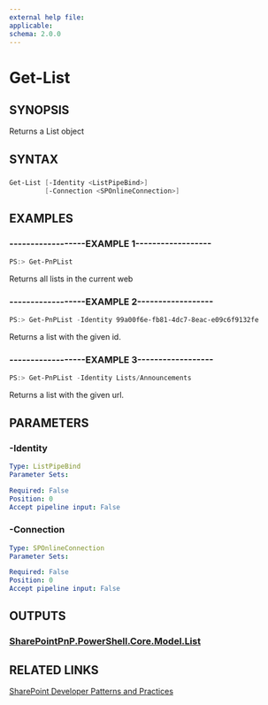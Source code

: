 ```yaml
---
external help file:
applicable: 
schema: 2.0.0
---
```

# Get-List

## SYNOPSIS
Returns a List object

## SYNTAX 

### 
```powershell
Get-List [-Identity <ListPipeBind>]
         [-Connection <SPOnlineConnection>]
```

## EXAMPLES

### ------------------EXAMPLE 1------------------
```powershell
PS:> Get-PnPList
```

Returns all lists in the current web

### ------------------EXAMPLE 2------------------
```powershell
PS:> Get-PnPList -Identity 99a00f6e-fb81-4dc7-8eac-e09c6f9132fe
```

Returns a list with the given id.

### ------------------EXAMPLE 3------------------
```powershell
PS:> Get-PnPList -Identity Lists/Announcements
```

Returns a list with the given url.

## PARAMETERS

### -Identity


```yaml
Type: ListPipeBind
Parameter Sets: 

Required: False
Position: 0
Accept pipeline input: False
```

### -Connection


```yaml
Type: SPOnlineConnection
Parameter Sets: 

Required: False
Position: 0
Accept pipeline input: False
```

## OUTPUTS

### [SharePointPnP.PowerShell.Core.Model.List](https://msdn.microsoft.com/en-us/library/microsoft.sharepoint.client.list.aspx)

## RELATED LINKS

[SharePoint Developer Patterns and Practices](http://aka.ms/sppnp)